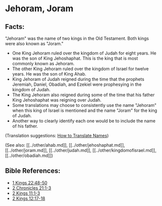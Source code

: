 # Jehoram, Joram #

## Facts: ##

"Jehoram" was the name of two kings in the Old Testament. Both kings were also known as "Joram."

* One King Jehoram ruled over the kingdom of Judah for eight years. He was the son of King Jehoshaphat. This is the king that is most commonly known as Jehoram.
* The other King Jehoram ruled over the kingdom of Israel for twelve years. He was the son of King Ahab.
* King Jehoram of Judah reigned during the time that the prophets Jeremiah, Daniel, Obadiah, and Ezekiel were prophesying in the kingdom of Judah.
* The King Jehoram also reigned during some of the time that his father King Jehoshaphat was reigning over Judah.
* Some translations may choose to consistently use the name "Jehoram" when this king of Israel is mentioned and the name "Joram" for the king of Judah.
* Another way to clearly identify each one would be to include the name of his father.

(Translation suggestions: [How to Translate Names](en/ta-vol1/translate/man/translate-names))

(See also: [[../other/ahab.md]], [[../other/jehoshaphat.md]], [[../other/joram.md]], [[../other/judah.md]], [[../other/kingdomofisrael.md]], [[../other/obadiah.md]])

## Bible References: ##

* [1 Kings 22:48-50](en/tn/1ki/help/22/48)
* [2 Chronicles 21:1-3](en/tn/2ch/help/21/01)
* [2 Kings 11:1-3](en/tn/2ki/help/11/01)
* [2 Kings 12:17-18](en/tn/2ki/help/12/17)